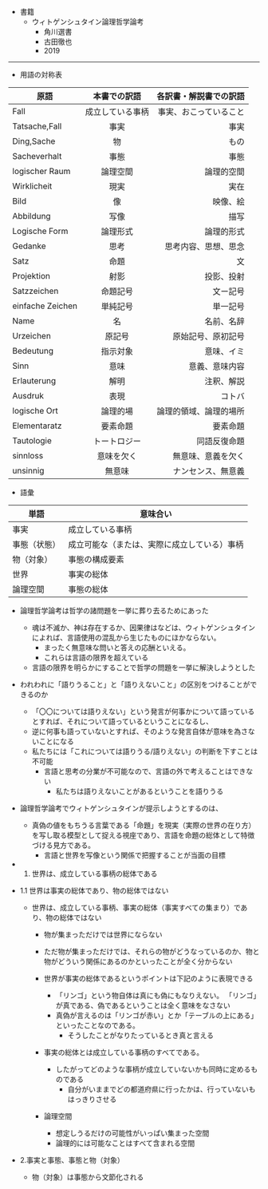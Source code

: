 
- 書籍
    - ウィトゲンシュタイン論理哲学論考
        - 角川選書
        - 古田徹也
        - 2019



---- 

- 用語の対称表

|原語|本書での訳語|各訳書・解説書での訳語|
|---|:---:|---:|
|Fall|成立している事柄|事実、おこっていること|
|Tatsache,Fall|事実|事実|
|Ding,Sache|物|もの|
|Sacheverhalt|事態|事態|
|logischer Raum|論理空間|論理的空間|
|Wirklicheit|現実|実在|
|Bild|像|映像、絵|
|Abbildung|写像|描写|
|Logische Form|論理形式|論理的形式|
|Gedanke|思考|思考内容、思想、思念|
|Satz|命題|文|
|Projektion|射影|投影、投射|
|Satzzeichen|命題記号|文ー記号|
|einfache Zeichen|単純記号|単一記号|
|Name|名|名前、名辞|
|Urzeichen|原記号|原始記号、原初記号|
|Bedeutung|指示対象|意味、イミ|
|Sinn|意味|意義、意味内容|
|Erlauterung|解明|注釈、解説|
|Ausdruk|表現|コトバ|
|logische Ort|論理的場|論理的領域、論理的場所|
|Elementaratz|要素命題|要素命題|
|Tautologie|トートロジー|同語反復命題|
|sinnloss|意味を欠く|無意味、意義を欠く|
|unsinnig|無意味|ナンセンス、無意義|


- 語彙

|単語|意味合い|
|---|---|
|事実|成立している事柄|
|事態（状態）|成立可能な（または、実際に成立している）事柄|
|物（対象）|事態の構成要素|
|世界|事実の総体|
|論理空間|事態の総体|


- 論理哲学論考は哲学の諸問題を一挙に葬り去るためにあった
    - 魂は不滅か、神は存在するか、因果律はなどは、ウィトゲンシュタインによれば、言語使用の混乱から生じたものにほかならない。
        - まったく無意味な問いと答えの応酬といえる。
        - これらは言語の限界を超えている
    - 言語の限界を明らかにすることで哲学の問題を一挙に解決しようとした
    
- われわれに「語りうること」と「語りえないこと」の区別をつけることができるのか
    - 「〇〇については語りえない」という発言が何事かについて語っているとすれば、それについて語っているということになるし、
    - 逆に何事も語っていないとすれば、そのような発言自体が意味を為さないことになる
    - 私たちには「これについては語りうる/語りえない」の判断を下すことは不可能
        - 言語と思考の分業が不可能なので、言語の外で考えることはできない
            - 私たちは語りえないことがあるということを語りうる
            
- 論理哲学論考でウィトゲンシュタインが提示しようとするのは、
    - 真偽の値をもちうる言葉である「命題」を現実（実際の世界の在り方）を写し取る模型として捉える視座であり、言語を命題の総体として特徴づける見方である。
        - 言語と世界を写像という関係で把握することが当面の目標

- 1. 世界は、成立している事柄の総体である
- 1.1 世界は事実の総体であり、物の総体ではない
       
    - 世界は、成立している事柄、事実の総体（事実すべての集まり）であり、物の総体ではない
        - 物が集まっただけでは世界にならない
        - ただ物が集まっただけでは、それらの物がどうなっているのか、物と物がどういう関係にあるのかといったことが全く分からない
        
        - 世界が事実の総体であるというポイントは下記のように表現できる
            - 「リンゴ」という物自体は真にも偽にもなりえない。
                「リンゴ」が真である、偽であるということは全く意味をなさない
            - 真偽が言えるのは「リンゴが赤い」とか「テーブルの上にある」といったことなのである。
                - そうしたことがなりたっているとき真と言える
        - 事実の総体とは成立している事柄のすべてである。
            - したがってどのような事柄が成立していないかも同時に定めるものである
                - 自分がいままでどの都道府県に行ったかは、行っていないもはっきりさせる
                
        - 論理空間
            - 想定しうるだけの可能性がいっぱい集まった空間
            - 論理的には可能なことはすべて含まれる空間                

- 2.事実と事態、事態と物（対象）
    - 物（対象）は事態から文節化される




